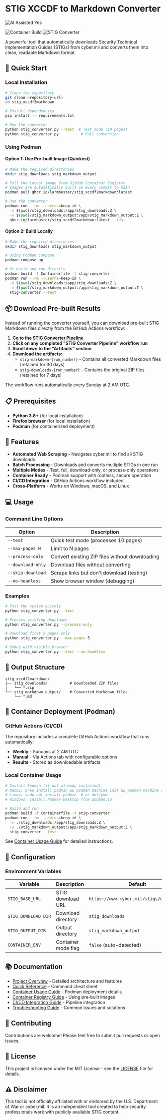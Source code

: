 # STIG XCCDF to Markdown Converter

![AI Assisted Yes](https://img.shields.io/badge/AI%20Assisted-Yes-green?style=for-the-badge)

![Container Build](https://github.com/larmbuster/stig_xccdf2markdown/actions/workflows/build-container.yml/badge.svg?branch=main&event=push)
![STIG Converter](https://github.com/larmbuster/stig_xccdf2markdown/actions/workflows/stig-converter.yml/badge.svg?branch=main&event=workflow_dispatch)

A powerful tool that automatically downloads Security Technical Implementation Guides (STIGs) from cyber.mil and converts them into clean, readable Markdown format.

## 🚀 Quick Start

### Local Installation
```bash
# Clone the repository
git clone <repository-url>
cd stig_xccdf2markdown

# Install dependencies
pip install -r requirements.txt

# Run the converter
python stig_converter.py --test  # Test mode (10 pages)
python stig_converter.py          # Full conversion
```

### Using Podman

#### Option 1: Use Pre-built Image (Quickest)
```bash
# Make the required directories
mkdir stig_downloads stig_markdown_output

# Pull the latest image from GitHub Container Registry
# Images are automatically built on every commit to main
podman pull ghcr.io/larmbuster/stig_xccdf2markdown:latest

# Run the converter
podman run --rm --userns=keep-id \
  -v $(pwd)/stig_downloads:/app/stig_downloads:Z \
  -v $(pwd)/stig_markdown_output:/app/stig_markdown_output:Z \
  ghcr.io/larmbuster/stig_xccdf2markdown:latest --test
```

#### Option 2: Build Locally
```bash
# Make the required directories
mkdir stig_downloads stig_markdown_output

# Using Podman Compose
podman-compose up

# Or build and run directly
podman build -f Containerfile -t stig-converter .
podman run --rm --userns=keep-id \
  -v $(pwd)/stig_downloads:/app/stig_downloads:Z \
  -v $(pwd)/stig_markdown_output:/app/stig_markdown_output:Z \
  stig-converter --test
```

## 📦 Download Pre-built Results

Instead of running the converter yourself, you can download pre-built STIG Markdown files directly from the GitHub Actions workflow:

1. **Go to the [STIG Converter Pipeline](https://github.com/larmbuster/stig_xccdf2markdown/actions/workflows/stig-converter.yml)**
2. **Click on any completed "STIG Converter Pipeline" workflow run**
3. **Scroll down to the "Artifacts" section**
4. **Download the artifacts:**
   - `stig-markdown-{run_number}` - Contains all converted Markdown files (retained for 30 days)
   - `stig-downloads-{run_number}` - Contains the original ZIP files (retained for 7 days)

The workflow runs automatically every Sunday at 2 AM UTC.

## 📋 Prerequisites

- **Python 3.8+** (for local installation)
- **Firefox browser** (for local installation)
- **Podman** (for containerized deployment)

## 🎯 Features

- **Automated Web Scraping** - Navigates cyber.mil to find all STIG downloads
- **Batch Processing** - Downloads and converts multiple STIGs in one run
- **Multiple Modes** - Test, full, download-only, or process-only operations
- **Container Ready** - Podman support with rootless, secure operation
- **CI/CD Integration** - GitHub Actions workflow included
- **Cross-Platform** - Works on Windows, macOS, and Linux

## 💻 Usage

### Command Line Options

| Option | Description |
|--------|-------------|
| `--test` | Quick test mode (processes 10 pages) |
| `--max-pages N` | Limit to N pages |
| `--process-only` | Convert existing ZIP files without downloading |
| `--download-only` | Download files without converting |
| `--skip-download` | Scrape links but don't download (testing) |
| `--no-headless` | Show browser window (debugging) |

### Examples

```bash
# Test the system quickly
python stig_converter.py --test

# Process existing downloads
python stig_converter.py --process-only

# Download first 5 pages only
python stig_converter.py --max-pages 5

# Debug with visible browser
python stig_converter.py --test --no-headless
```

## 📁 Output Structure

```
stig_xccdf2markdown/
├── stig_downloads/          # Downloaded ZIP files
│   └── *.zip
└── stig_markdown_output/    # Converted Markdown files
    └── *.md
```

## 🐳 Container Deployment (Podman)

### GitHub Actions (CI/CD)
The repository includes a complete GitHub Actions workflow that runs automatically:
- **Weekly** - Sundays at 2 AM UTC
- **Manual** - Via Actions tab with configurable options
- **Results** - Stored as downloadable artifacts

### Local Container Usage
```bash
# Install Podman (if not already installed)
# macOS: brew install podman && podman machine init && podman machine start
# Linux: sudo apt install podman  # or dnf/yum
# Windows: Install Podman Desktop from podman.io

# Build and run
podman build -f Containerfile -t stig-converter .
podman run --rm --userns=keep-id \
  -v ./stig_downloads:/app/stig_downloads:Z \
  -v ./stig_markdown_output:/app/stig_markdown_output:Z \
  stig-converter --test
```

See [Container Usage Guide](docs/CONTAINER_USAGE.md) for detailed instructions.

## 🔧 Configuration

### Environment Variables

| Variable | Description | Default |
|----------|-------------|---------|
| `STIG_BASE_URL` | STIG download URL | `https://www.cyber.mil/stigs/downloads/` |
| `STIG_DOWNLOAD_DIR` | Download directory | `stig_downloads` |
| `STIG_OUTPUT_DIR` | Output directory | `stig_markdown_output` |
| `CONTAINER_ENV` | Container mode flag | `false` (auto-detected) |

## 📚 Documentation

- [Project Overview](docs/PROJECT_OVERVIEW.md) - Detailed architecture and features
- [Quick Reference](docs/QUICK_REFERENCE.md) - Command cheat sheet
- [Container Usage Guide](docs/CONTAINER_USAGE.md) - Podman deployment details
- [Container Registry Guide](docs/CONTAINER_REGISTRY.md) - Using pre-built images
- [CI/CD Integration Guide](docs/CI_CD_INTEGRATION.md) - Pipeline integration
- [Troubleshooting Guide](docs/TROUBLESHOOTING.md) - Common issues and solutions

## 🤝 Contributing

Contributions are welcome! Please feel free to submit pull requests or open issues.

## 📄 License

This project is licensed under the MIT License - see the [LICENSE](LICENSE) file for details.

## ⚠️ Disclaimer

This tool is not officially affiliated with or endorsed by the U.S. Department of War or cyber.mil. It is an independent tool created to help security professionals work with publicly available STIG content.
